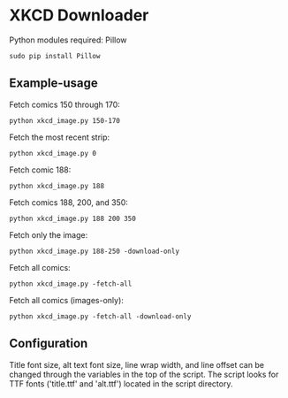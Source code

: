 XKCD Downloader
===============

Python modules required: Pillow
```shell
sudo pip install Pillow
```
Example-usage
-------------

Fetch comics 150 through 170:
```shell
python xkcd_image.py 150-170
```
Fetch the most recent strip:
```shell
python xkcd_image.py 0
```
Fetch comic 188:
```shell
python xkcd_image.py 188
```
Fetch comics 188, 200, and 350:
```shell
python xkcd_image.py 188 200 350
```
Fetch only the image:
```shell
python xkcd_image.py 188-250 -download-only
```
Fetch all comics:
```shell
python xkcd_image.py -fetch-all
```
Fetch all comics (images-only):
```shell
python xkcd_image.py -fetch-all -download-only
```

Configuration
-------------

Title font size, alt text font size, line wrap width, and line offset can be changed through the variables in the top of the script. The script looks for TTF fonts ('title.ttf' and 'alt.ttf') located in the script directory.
